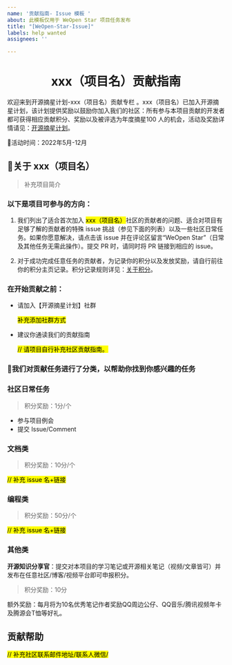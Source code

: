 ```yaml
---
name: '贡献指南- Issue 模板 '
about: 此模板仅用于 WeOpen Star 项目任务发布
title: "[WeOpen-Star-Issue]"
labels: help wanted
assignees: ''

---
```


# <center>xxx（项目名）贡献指南</center>

欢迎来到开源摘星计划-xxx（项目名）贡献专栏 。xxx（项目名）已加入开源摘星计划，该计划提供奖励以鼓励你加入我们的社区：所有参与本项目贡献的开发者都可获得相应贡献积分、奖励以及被评选为年度摘星100 人的机会，活动及奖励详情请见：[开源摘星计划](https://github.com/weopenprojects/WeOpen-Star)。

📅活动时间：2022年5月-12月

## 🌟关于 xxx（项目名）
> 补充项目简介

### **以下是项目可参与的方向：**
1. 我们列出了适合首次加入 <span style="background:yellow;color:#000">xxx（项目名）</span>社区的贡献者的问题、适合对项目有足够了解的贡献者的特殊 issue 挑战（参见下面的列表）以及一些社区日常任务。如果你愿意解决，请点击该 issue 并在评论区留言“WeOpen Star”（日常及其他任务无需此操作）。提交 PR 时，请同时将 PR 链接到相应的 issue。

2. 对于成功完成任意任务的贡献者，为记录你的积分以及发放奖励，请自行前往你的积分主页记录。积分记录规则详见：[关于积分](https://github.com/weopenprojects/WeOpen-Star/tree/main/Contributors/Points_rules)。


### **在开始贡献之前：**
- 请加入【开源摘星计划】社群

     <span style="background:yellow;color:#000">补充添加社群方式</span>
- 建议你通读我们的贡献指南 
        
    <span style="background:yellow;color:#000"> // 请项目自行补充社区贡献指南。</span>


### 🌟我们对贡献任务进行了分类，以帮助你找到你感兴趣的任务

### **社区日常任务** 
> 积分奖励：1分/个
- 参与项目例会
- 提交 Issue/Comment 

### **文档类**
> 积分奖励：10分/个

<span style="color:#000;background:yellow">// 补充 issue 名+链接</span>

### **编程类**
> 积分奖励：50分/个

<span style="color:#000;background:yellow">// 补充 issue 名+链接</span>

### **其他类**
**开源知识分享官**：提交对本项目的学习笔记或开源相关笔记（视频/文章皆可）并发布在任意社区/博客/视频平台即可申报积分。

> 积分奖励：10分

额外奖励：每月将为10名优秀笔记作者奖励QQ周边公仔、QQ音乐/腾讯视频年卡及腾源会T恤等好礼。

## **贡献帮助**

<span style="color:#000;background:yellow">// 补充社区联系邮件地址/联系人微信/</span>
